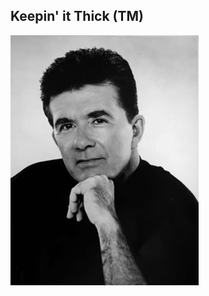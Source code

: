 ## Keepin' it Thick (TM)

![alt text](images/thicke_sm.jpg "Thicke") <!-- .element: class="inline-with-content angular-overview -->